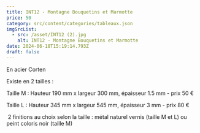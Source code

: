 ```yaml
---
title: INT12 - Montagne Bouquetins et Marmotte
price: 50
category: src/content/categories/tableaux.json
imgSrcList:
  - src: /asset/INT12 (2).jpg
    alt: INT12 - Montagne Bouquetins et Marmotte
date: 2024-06-18T15:19:14.793Z
draft: false
---
```


En acier Corten

Existe en 2 tailles :

Taille M : Hauteur 190 mm x largeur 300 mm, épaisseur 1.5 mm - prix 50 €

Taille L : Hauteur 345 mm x largeur 545 mm, épaisseur 3 mm - prix 80 €

 2 finitions au choix selon la taille : métal naturel vernis (taille M et L) ou peint coloris noir (taille M)
